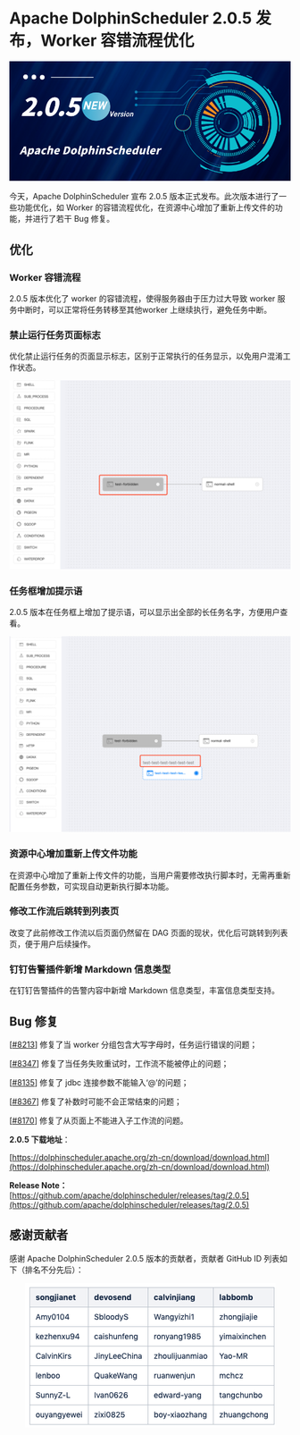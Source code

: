 # Apache DolphinScheduler 2.0.5 发布，Worker 容错流程优化

<div align=center>
<img src="/img/2022-3-7/1.png"/>
</div>

今天，Apache DolphinScheduler 宣布 2.0.5 版本正式发布。此次版本进行了一些功能优化，如 Worker 的容错流程优化，在资源中心增加了重新上传文件的功能，并进行了若干 Bug 修复。


## 优化

### Worker 容错流程

2.0.5 版本优化了 worker 的容错流程，使得服务器由于压力过大导致 worker 服务中断时，可以正常将任务转移至其他worker 上继续执行，避免任务中断。

### 禁止运行任务页面标志

优化禁止运行任务的页面显示标志，区别于正常执行的任务显示，以免用户混淆工作状态。

<div align=center>

<img src="/img/2022-3-7/2.png"/>

</div>

### 任务框增加提示语

2.0.5 版本在任务框上增加了提示语，可以显示出全部的长任务名字，方便用户查看。

<div align=center>

<img src="/img/2022-3-7/3.png"/>

</div>

### 资源中心增加重新上传文件功能

在资源中心增加了重新上传文件的功能，当用户需要修改执行脚本时，无需再重新配置任务参数，可实现自动更新执行脚本功能。

### 修改工作流后跳转到列表页

改变了此前修改工作流以后页面仍然留在 DAG 页面的现状，优化后可跳转到列表页，便于用户后续操作。

### 钉钉告警插件新增 Markdown 信息类型

在钉钉告警插件的告警内容中新增 Markdown 信息类型，丰富信息类型支持。

## Bug 修复

[[#8213](https://github.com/apache/dolphinscheduler/issues/8213)] 修复了当 worker 分组包含大写字母时，任务运行错误的问题；

[[#8347](https://github.com/apache/dolphinscheduler/pull/8347)] 修复了当任务失败重试时，工作流不能被停止的问题；

[[#8135](https://github.com/apache/dolphinscheduler/issues/8135)] 修复了 jdbc 连接参数不能输入‘@’的问题；

[[#8367](https://github.com/apache/dolphinscheduler/issues/8367)]  修复了补数时可能不会正常结束的问题；

[[#8170](https://github.com/apache/dolphinscheduler/issues/8170)]  修复了从页面上不能进入子工作流的问题。

**2.0.5 下载地址**：

[https://dolphinscheduler.apache.org/zh-cn/download/download.html](https://dolphinscheduler.apache.org/zh-cn/download/download.html)

**Release Note：**[https://github.com/apache/dolphinscheduler/releases/tag/2.0.5](https://github.com/apache/dolphinscheduler/releases/tag/2.0.5)

## 感谢贡献者

感谢 Apache DolphinScheduler 2.0.5 版本的贡献者，贡献者 GitHub ID 列表如下（排名不分先后）：

<div align=center>

<img src="/img/2022-3-7/4.png"/>

</div>

